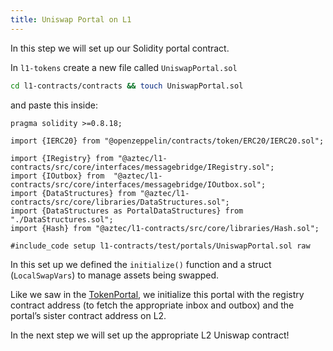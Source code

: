 ```yaml
---
title: Uniswap Portal on L1
---
```


In this step we will set up our Solidity portal contract.

In `l1-tokens` create a new file called `UniswapPortal.sol`

```sh
cd l1-contracts/contracts && touch UniswapPortal.sol
```

and paste this inside:

```solidity
pragma solidity >=0.8.18;

import {IERC20} from "@openzeppelin/contracts/token/ERC20/IERC20.sol";

import {IRegistry} from "@aztec/l1-contracts/src/core/interfaces/messagebridge/IRegistry.sol";
import {IOutbox} from  "@aztec/l1-contracts/src/core/interfaces/messagebridge/IOutbox.sol";
import {DataStructures} from "@aztec/l1-contracts/src/core/libraries/DataStructures.sol";
import {DataStructures as PortalDataStructures} from "./DataStructures.sol";
import {Hash} from "@aztec/l1-contracts/src/core/libraries/Hash.sol";

#include_code setup l1-contracts/test/portals/UniswapPortal.sol raw
```

In this set up we defined the `initialize()` function and a struct (`LocalSwapVars`) to manage assets being swapped.

Like we saw in the [TokenPortal](../token_portal/depositing_to_aztec.md), we initialize this portal with the registry contract address (to fetch the appropriate inbox and outbox) and the portal’s sister contract address on L2.

In the next step we will set up the appropriate L2 Uniswap contract!
